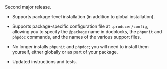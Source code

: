 Second major release.

- Supports package-level installation (in addition to global installation).

- Supports package-specific configuration file at `.producer/config`, allowing you to specify the `@package` name in docblocks, the `phpunit` and `phpdoc` commands, and the names of the various support files.

- No longer installs `phpunit` and `phpdoc`; you will need to install them yourself, either globally or as part of your package.

- Updated instructions and tests.
